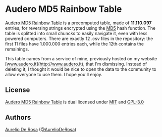 # Audero MD5 Rainbow Table #
[Audero MD5 Rainbow Table](https://github.com/AurelioDeRosa/Audero-MD5-Rainbow-Table) is a precomputed table, made of **11.110.097** entries, for reversing strings encrypted using the [MD5](http://en.wikipedia.org/wiki/Md5) hash function. The table is splitted into small chuncks to easily navigate it, even with less powered computers. There are exactly 12 .csv files in the repository: the first 11 files have 1.000.000 entries each, while the 12th contains the remainings.

This table cames from a service of mine, previously hosted on my website [www.audero.it](http://www.audero.it), that I'm dismissing. Instead of deleting it, I thought it would be nice to open the data to the community to allow everyone to use them. I hope you'll enjoy.

## License ##
[Audero MD5 Rainbow Table](https://github.com/AurelioDeRosa/Audero-MD5-Rainbow-Table) is dual licensed under [MIT](http://www.opensource.org/licenses/MIT) and [GPL-3.0](http://opensource.org/licenses/GPL-3.0)

## Authors ##
[Aurelio De Rosa](http://www.audero.it) ([@AurelioDeRosa](https://twitter.com/AurelioDeRosa))